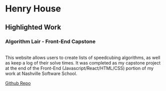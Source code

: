 # Henry House


## Highlighted Work

### Algorithm Lair - Front-End Capstone
<br>
This website allows users to create lists of speedcubing algorithms, as well as keep a log of their solve times. It was completed as my capstone project at the end of the Front-End (Javascript/React/HTML/CSS) portion of my work at Nashville Software School.

<a href="https://github.com/HankHaus/algorithm-lair-capstone">Github Repo</a>
